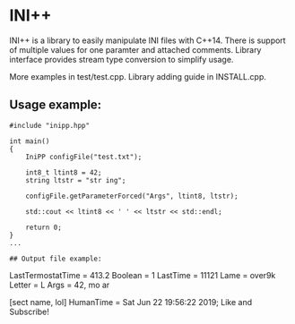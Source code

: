 
# INI++

INI++ is a library to easily manipulate INI files with C++14.
There is support of multiple values for one paramter and attached comments.
Library interface provides stream type conversion to simplify usage.

More examples in test/test.cpp.
Library adding guide in INSTALL.cpp.

## Usage example:
```
#include "inipp.hpp"

int main()
{
    IniPP configFile("test.txt");

    int8_t ltint8 = 42;
    string ltstr = "str ing";

    configFile.getParameterForced("Args", ltint8, ltstr);

    std::cout << ltint8 << ' ' << ltstr << std::endl;

    return 0;
}
...

## Output file example:
```
LastTermostatTime = 413.2
Boolean = 1
LastTime = 11121
Lame = over9k
Letter = L
Args = 42, mo ar

[sect name, lol]
HumanTime = Sat Jun 22 19:56:22 2019; Like and Subscribe!
```
